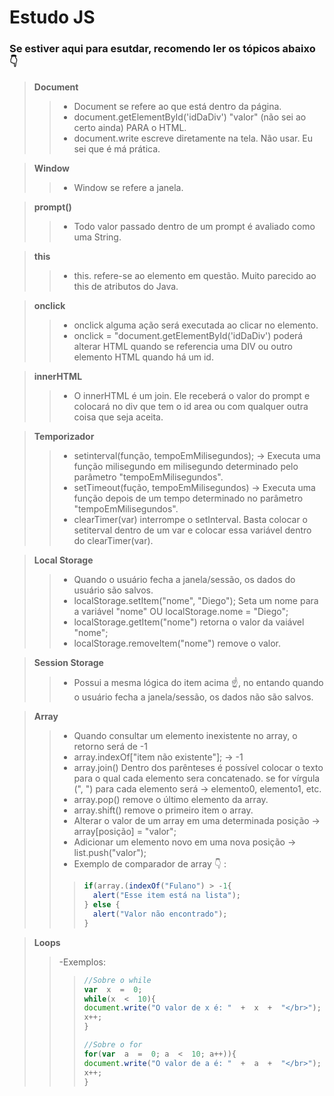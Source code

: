 
# Estudo JS

### Se estiver aqui para esutdar, recomendo ler os tópicos abaixo :point_down:

> **Document**
> >  - Document se refere ao que está dentro da página. 
> >  - document.getElementById('idDaDiv') "valor" (não sei ao certo ainda) PARA o HTML.
> > - document.write escreve diretamente na tela. Não usar. Eu sei que é má prática.

> **Window**
> > - Window se refere a janela. 

> **prompt()**
> > - Todo valor passado dentro de um prompt é avaliado como uma String.

> **this**
> > - this. refere-se ao elemento em questão. Muito parecido ao this de atributos do Java. 

> **onclick**
> > - onclick alguma ação será executada ao clicar no elemento. 
> > - onclick = "document.getElementById('idDaDiv') poderá alterar HTML quando se referencia uma DIV ou outro elemento HTML quando há um id. 

> **innerHTML**
> > - O innerHTML é um join. Ele receberá o valor do prompt e colocará no div que tem o id area ou com qualquer outra coisa que seja aceita. 

> **Temporizador**
> > - setinterval(função, tempoEmMilisegundos); -> Executa uma função milisegundo em milisegundo determinado pelo parâmetro "tempoEmMilisegundos".
> > - setTimeout(fução, tempoEmMilisegundos) -> Executa uma função depois de um tempo determinado no parâmetro "tempoEmMilisegundos".
> > - clearTimer(var) interrompe o setInterval. Basta colocar o setiterval dentro de um var e colocar essa variável dentro do clearTimer(var).

> **Local Storage**
> > - Quando o usuário fecha a janela/sessão, os dados do usuário são salvos. 
> > - localStorage.setItem("nome", "Diego"); Seta um nome para a variável "nome" OU localStorage.nome = "Diego";
> > - localStorage.getItem("nome") retorna o valor da vaiável "nome";
> > - localStorage.removeItem("nome") remove o valor.

> **Session Storage**
> > - Possui a mesma lógica do item acima :point_up:, no entando quando o usuário fecha a janela/sessão, os dados não são salvos. 

> **Array**
> > - Quando consultar um elemento inexistente no array, o retorno será de -1
> > - array.indexOf["item não existente"]; -> -1
> > - array.join() Dentro dos parênteses é possível colocar o texto para o qual cada elemento sera concatenado. se for vírgula (", ") para cada elemento será -> elemento0, elemento1, etc.
> > - array.pop() remove o último elemento da array. 
> > - array.shift() remove o primeiro item o array. 
> > - Alterar o valor de um array em uma determinada posição -> array[posição] = "valor";
> > - Adicionar um elemento novo em uma nova posição -> list.push("valor");
>  > - Exemplo de comparador de array :point_down: :
>  > > ~~~ javascript
> > > if(array.(indexOf("Fulano") > -1{
> > > 	alert("Esse item está na lista");
> > >} else {
> > > 	alert("Valor não encontrado");
> > > } 
> > > ~~~

> **Loops**
> > -Exemplos:
> > > ~~~ javascript
> > > //Sobre o while
> > > var  x  =  0;
> > > while(x  <  10){
> > > document.write("O valor de x é: "  +  x  +  "</br>");
> > > x++;
> > > }
> > > 
> > > //Sobre o for
> > > for(var  a  =  0; a  <  10; a++)){
> > > document.write("O valor de a é: "  +  a  +  "</br>");
> > > x++;
> > > } 
> > > ~~~